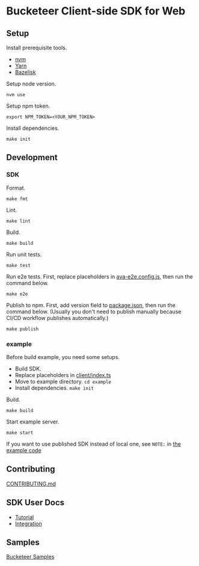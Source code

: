# Bucketeer Client-side SDK for Web

## Setup

Install prerequisite tools.

- [nvm](https://github.com/nvm-sh/nvm)
- [Yarn](https://yarnpkg.com/en/docs/install)
- [Bazelisk](https://github.com/bazelbuild/bazelisk)

Setup node version.

```
nvm use
```

Setup npm token.

```
export NPM_TOKEN=<YOUR_NPM_TOKEN>
```

Install dependencies.

```
make init
```

## Development

### SDK

Format.

```
make fmt
```

Lint.

```
make lint
```

Build.

```
make build
```

Run unit tests.

```
make test
```

Run e2e tests.
First, replace placeholders in [ava-e2e.config.js](./ava-e2e.config.js), then run the command below.

```
make e2e
```

Publish to npm.
First, add version field to [package.json](./package.json), then run the command below.
(Usually you don't need to publish manually because CI/CD workflow publishes automatically.)

```
make publish
```

### example

Before build example, you need some setups.

- Build SDK.
- Replace placeholders in [client/index.ts](./example/src/client/index.ts)
- Move to example directory. `cd example`
- Install dependencies. `make init`

Build.

```
make build
```

Start example server.

```
make start
```

If you want to use published SDK instead of local one, see `NOTE:` in [the example code](./example/src/client/index.ts)

## Contributing

[CONTRIBUTING.md](./CONTRIBUTING.md)

## SDK User Docs

- [Tutorial](https://bucketeer.io/docs/#/./client-side-sdk-tutorial-web)
- [Integration](https://bucketeer.io/docs/#/./client-side-sdk-reference-guides-web)

## Samples

[Bucketeer Samples](https://github.com/ca-dp/bucketeer-samples)
